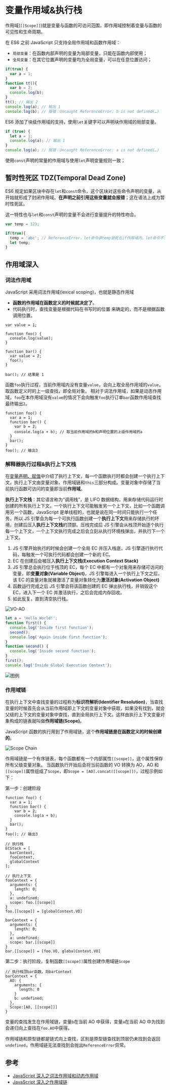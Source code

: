 # 变量作用域&执行栈

作用域(`[[Scope]]`)就是变量与函数的可访问范围，即作用域控制着变量与函数的可见性和生命周期。

在 ES6 之前 JavaScript 只支持全局作用域和函数作用域：

- `局部变量`：在函数内部声明的变量为局部变量，只能在函数内部使用；
- `全局变量`：在其它位置声明的变量均为全局变量，可以在任意位置访问；

```JavaScript
if(true) {
  var a = 1;
}
function tt(){
  var b = 2;
  console.log(b);
}
tt(); // 输出 2
console.log(a); // 输出 1
console.log(b); // 报错：Uncaught ReferenceError: b is not defined(…)
```

ES6 添加了块级作用域的支持，使用`let`关键字可以声明块作用域的局部变量。

```JavaScript
if (true) {
  let a = 1;
  console.log(a); // 输出 1
}
console.log(a); // 报错：Uncaught ReferenceError: a is not defined(…)
```

使用`const`声明的常量的作用域与使用`let`声明变量规则一致；

## 暂时性死区 TDZ(Temporal Dead Zone)

ES6 规定如果区块中存在`let`和`const`命令，这个区块对这些命令声明的变量，从开始就形成了封闭作用域。**在声明之前引用这些变量就会报错**；这在语法上成为暂时性死区。

这一特性也与`let`和`const`声明的变量不会进行变量提升的特性吻合。

```JavaScript
var temp = 123;

if(true){
  temp = 'abc'; // ReferenceError，let命令讲temp锁死在if作用域内，let命令不会发生变量提升所以报错
  let temp;
}
```

## 作用域深入

### 词法作用域

JavaScript 采用词法作用域(lexical scoping)，也就是静态作用域

- **函数的作用域在函数定义的时候就决定了**。
- 代码执行时，查找变量是根据代码在书写时的位置 来确定的，而不是根据函数调用位置。

```JS
var value = 1;

function foo() {
  console.log(value);
}

function bar() {
  var value = 2;
  foo();
}

bar(); // 结果是 1
```

函数`foo`执行过程，当前作用域内没有变量`value`，会向上取全局作用域的`value`，取函数定义时的上一级查找，即全局对象。
相对于词法作用域，如果是动态作用域，`foo`在本作用域没有`value`的情况下会向触发`foo`执行订单`bar`函数作用域查找最终输出`2`。

```JS
function foo() {
  var a = 1;
  function bar() {
    var b = 2;
    console.log(a + b); // 取当前作用域的b和声明位置的上级作用域的a
  }
  bar();
}
foo(); // 输出3
```

### 解释器执行过程&执行上下文栈

在[变量声明、赋值](./01-变量声明、赋值.md)中介绍了执行上下文，每一个函数执行时都会创建一个执行上下文，执行上下文由变量对象、作用域链和`this`三部分构成。变量对象中存储了当前执行函数可访问的变量即当前**作用域**。

**执行上下文栈**：其它语言称为“调用栈”，是 LIFO 数据结构，用来存储代码运行时创建的所有执行上下文。一个执行上下文可能触发另一个上下文，比如一个函数调用另一个函数，JavaScript 是单线程的，也就是说在同一时间只能执行一个任务，所以 JS 引擎会为每一个可执行函数创建一个**执行上下文**用来存储执行的环境，创建后压入**执行上下文栈**的顶部。压栈完成后 JS 引擎会从栈顶开始逐个执行每一个上下文，一个上下文执行完成之后会立刻从执行环境栈弹出，并执行下一个上下文。

1. JS 引擎开始执行的时候会创建一个全局 EC 并压入栈底，JS 引擎逐行执行代码，每触发一个可执行代码都会创建一个新的 EC。
2. EC 在创建后会被压入**执行上下文栈(Execution Context Stack)**
3. JS 引擎总会执行位于栈顶的 EC，每个 EC 中都有一个对象用来存储可访问的变量，即**变量对象(Variable Object)**，JS 引擎每进入一个执行上下文之后，该 EC 的变量对象就被激活了变量对象转化为**激活对象(Activation Object)**
4. 函数运行完成之后 JS 引擎会将该函数创建的 EC 弹出执行栈，并销毁这个 EC，进入下一个 EC 并激活执行，之后会完成内存回收。
5. 如此反复，直到清空执行栈。

![VO-AO](../../assets/images/js/js-vo-ao.png)

```JavaScript
let a = 'Hello World!';
function first() {
  console.log('Inside first function');
  second();
  console.log('Again inside first function');
}
function second() {
  console.log('Inside second function');
}
first();
console.log('Inside Global Execution Context');
```

![图例](../../assets/images/js/ExecutionContextStack.png)

### 作用域链

在执行上下文中查找变量的过程称为**标识符解析(Identifier Resolution)**，当查找变量的时候首先会从当前作用域即上下文的变量对象中获取，如果没有找到，就会父级的上下文的变量对象中查找，直到全局执行上下文。这样由执行上下文变量对象构成的链表就叫做**作用域链(Scope)**。

JavaScript 函数的执行用到了作用域链，这个**作用域链是在函数定义的时候创建的**。

![Scope Chain](../../assets/images/js/scope_chain.png)

作用域链是一个有序链表，每个函数都有一个内部属性`[[scope]]`，这个属性保存所有父级变量对象。
当函数执行开始后会将当前函数的 VO 转换为 AO，AO 和`[[scope]]`属性组成了`Scope`，即`Scope = [AO].concat([[scope]])`，过程示例如下：

第一步：创建阶段

```JS
function foo() {
  var a = 1;
  function bar() {
    var b = 2;
    console.log(a + b);
  }
  bar();
}
foo(); // 输出3

// 执行栈
ECStack = [
  barContext,
  fooContext,
  globalContext
];

// 执行上下文
fooContext = {
  arguments: {
    length: 0;
  },
  a: undefined;
  scope: foo.[[scope]]
}
foo.[[scope]] = [globalContext.VO]

barContext = {
  arguments: {
    length: 0;
  },
  a: undefined;
  scope: bar.[[scope]]
}
bar.[[scope]] = [foo.VO, globalContext.VO]
```

第二步：执行阶段，复制函数`[[scope]]`属性创建作用域链`Scope`

```JS
// 执行栈顶bar函数，将barContext
barContext = {
  AO: {
    arguments: {
      length: 0
    }
    b: undefined;
  },
  Scope:[AO, [[scope]]]
}
```

变量的查找发生在作用域链，变量`b`在当前 AO 中获得，变量`a`在当前 AO 中为找到会递归向上查找在`foo.AO`中获得。

作用域链和原型链都是链式向上查找，区别是原型链查找到顶层仍未找到会返回`undefined`，作用域链无法查找到会抛出`ReferenceError`异常。

## 参考

- [JavaScript 深入之词法作用域和动态作用域](https://github.com/mqyqingfeng/Blog/issues/3)
- [JavaScript 深入之作用域链](https://github.com/mqyqingfeng/Blog/issues/6)
